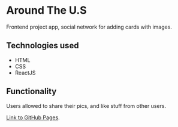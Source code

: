 # Around The U.S

Frontend project app, social network for adding cards with images.

## Technologies used

* HTML
* CSS
* ReactJS

## Functionality

Users allowed to share their pics, and like stuff from other users.

[Link to GitHub Pages](https://gregorydich.github.io/around-react/index.html).
